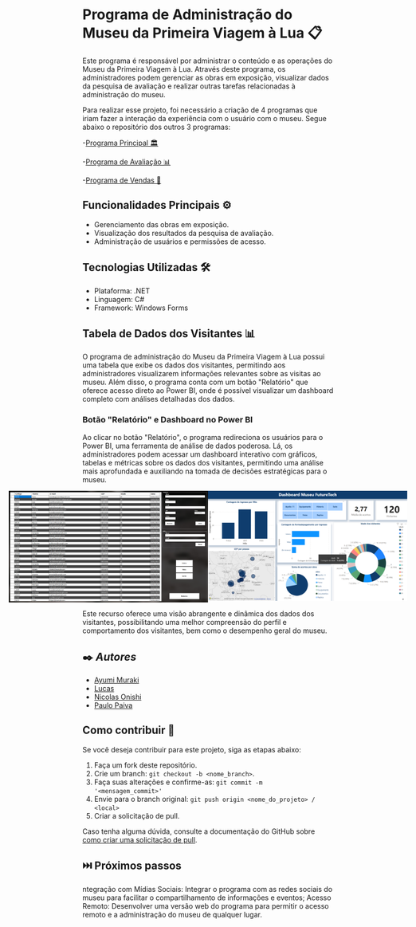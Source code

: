 # Programa de Administração do Museu da Primeira Viagem à Lua 📋

Este programa é responsável por administrar o conteúdo e as operações do Museu da Primeira Viagem à Lua. Através deste programa, os administradores podem gerenciar as obras em exposição, visualizar dados da pesquisa de avaliação e realizar outras tarefas relacionadas à administração do museu.

Para realizar esse projeto, foi necessário a criação de 4 programas que iriam fazer a interação da experiência com o usuário com o museu. Segue abaixo o repositório dos outros 3 programas:

-[Programa Principal 🏛️](https://github.com/Paulopaiv/PIM-III-QUESTIONARIO)

-[Programa de Avaliação 📊 ](https://github.com/Paulopaiv/PIM-III-ADS-VISITANTE) 

-[Programa de Vendas 🛒 ](https://github.com/Paulopaiv/PIM-III-ADS-VENDAS) 

## Funcionalidades Principais ⚙️

- Gerenciamento das obras em exposição.
- Visualização dos resultados da pesquisa de avaliação.
- Administração de usuários e permissões de acesso.

## Tecnologias Utilizadas 🛠

- Plataforma: .NET
- Linguagem: C#
- Framework: Windows Forms

## Tabela de Dados dos Visitantes 📊

O programa de administração do Museu da Primeira Viagem à Lua possui uma tabela que exibe os dados dos visitantes, permitindo aos administradores visualizarem informações relevantes sobre as visitas ao museu. Além disso, o programa conta com um botão "Relatório" que oferece acesso direto ao Power BI, onde é possível visualizar um dashboard completo com análises detalhadas dos dados.

### Botão "Relatório" e Dashboard no Power BI

Ao clicar no botão "Relatório", o programa redireciona os usuários para o Power BI, uma ferramenta de análise de dados poderosa. Lá, os administradores podem acessar um dashboard interativo com gráficos, tabelas e métricas sobre os dados dos visitantes, permitindo uma análise mais aprofundada e auxiliando na tomada de decisões estratégicas para o museu.

<p align="right" style="display: flex; align-items: flex-start; justify-content: center;">
  <img alt="ADM menu" title="ADM" src="./Assets/ADM-main.svg" width="400px">
  <img alt="relatorio" title="Relatorio" src="./Assets/PowerBI.svg" width="400px">
</p>

Este recurso oferece uma visão abrangente e dinâmica dos dados dos visitantes, possibilitando uma melhor compreensão do perfil e comportamento dos visitantes, bem como o desempenho geral do museu.


## ✒️ *Autores*

- [Ayumi Muraki](https://github.com/AyuMuraki)
- [Lucas](https://github.com/LucasCerione)
- [Nicolas Onishi](https://github.com/NicolasKonishi)
- [Paulo Paiva](https://github.com/Paulopaiv)

## Como contribuir 💪

Se você deseja contribuir para este projeto, siga as etapas abaixo:

1. Faça um fork deste repositório.
2. Crie um branch: `git checkout -b <nome_branch>`.
3. Faça suas alterações e confirme-as: `git commit -m '<mensagem_commit>'`
4. Envie para o branch original: `git push origin <nome_do_projeto> / <local>`
5. Criar a solicitação de pull.

Caso tenha alguma dúvida, consulte a documentação do GitHub sobre [como criar uma solicitação de pull](https://help.github.com/en/github/collaborating-with-issues-and-pull-requests/creating-a-pull-request).

## ⏭️ Próximos passos

ntegração com Mídias Sociais: Integrar o programa com as redes sociais do museu para facilitar o compartilhamento de informações e eventos;
Acesso Remoto: Desenvolver uma versão web do programa para permitir o acesso remoto e a administração do museu de qualquer lugar.
